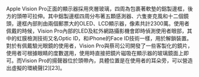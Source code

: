 Apple Vision Pro正面的顯示器採用夾層玻璃，四周為包裹著軟墊的鋁製邊框，後方的頭帶可拉伸。其中鋁製邊框四周分布著五顆感測器、六隻麥克風和十二個鏡頭，邊框內部則由兩個郵票大的OLED、LCD顯示器，像素共計2300萬。使用者佩戴的時候，Vision Pro內部的LED及紅外網路攝影機會即時偵測使用者眼部，其中的虹膜檢測技術又名Optic ID，和iPhone的Face ID技術一樣，用於解鎖裝置。對於有佩戴驗光眼鏡的使用者，Vision Pro與蔡司公司開發了一些客製化的鏡片，使用者可根據眼睛的度數選用，使用時直接把鏡片磁吸在顯示器的玻璃鏡面上即可。而Vision Pro的揚聲器位於頭帶內，具體位置是在使用者的耳朵旁，可以營造出虛擬的環繞聲[2][23]。